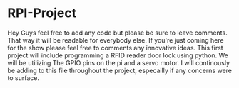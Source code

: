 # RPI-Project
Hey Guys feel free to add any code but please be sure to leave comments. That way it will be readable for everybody else. If you're just coming here for the show please feel free to comments any innovative ideas. This first project will include programming a RFID reader door lock using python. We will be utilizing The GPIO pins on the pi and a servo motor. I will continously be adding to this file throughout the project, especailly if any concerns were to surface. 
